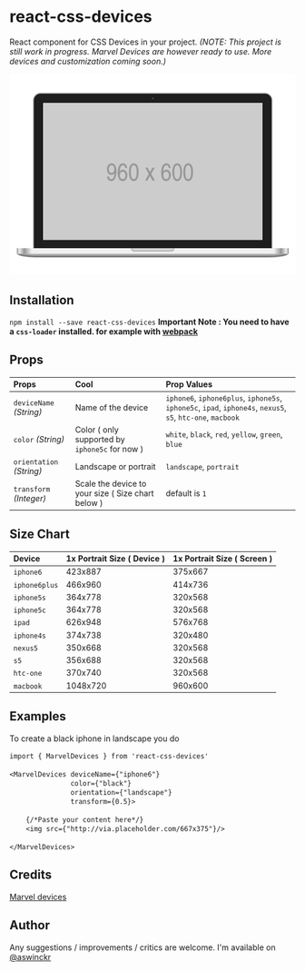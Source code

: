 react-css-devices
==================

React component for CSS Devices in your project.
*(NOTE: This project is still work in progress. Marvel Devices are however ready to use. More devices and customization coming soon.)*

![macbook](https://raw.githubusercontent.com/aswinckr/react-css-devices/master/lib/screenshots/macbook.png "Macbook made with CSS")


Installation
------------
`npm install --save react-css-devices`
**Important Note : You need to have a `css-loader` installed. for example with [webpack](https://github.com/webpack-contrib/css-loader)**

Props
-----
| Props  | Cool  | Prop Values |
| :------------- | :----- | :------ |
| `deviceName` *(String)*  | Name of the device | `iphone6`, `iphone6plus`, `iphone5s`, `iphone5c`, `ipad`, `iphone4s`, `nexus5`, `s5`, `htc-one`, `macbook`
| `color` *(String)*  |   Color ( only supported by `iphone5c` for now ) | `white`, `black`, `red`, `yellow`, `green`, `blue` 
| `orientation` *(String)*  | Landscape or portrait | `landscape`, `portrait`
| `transform` *(Integer)*  | Scale the device to your size ( Size chart below ) | default is `1`

Size Chart
----------
| Device  | 1x Portrait Size ( Device )  | 1x Portrait Size ( Screen )   
| :------------- | :----- | :----- |
| `iphone6`  | 423x887 | 375x667
| `iphone6plus`  | 466x960 | 414x736  
| `iphone5s`  | 364x778 | 320x568 
| `iphone5c`  | 364x778 | 320x568
| `ipad`  | 626x948 | 576x768
| `iphone4s`  | 374x738 | 320x480
| `nexus5`  | 350x668 | 320x568
| `s5`  | 356x688 | 320x568
| `htc-one`  | 370x740 | 320x568
| `macbook`  | 1048x720 | 960x600


Examples
--------
To create a black iphone in landscape you do 
```
import { MarvelDevices } from 'react-css-devices'

<MarvelDevices deviceName={"iphone6"}
               color={"black"}
               orientation={"landscape"}
               transform={0.5}>
    
    {/*Paste your content here*/}
    <img src={"http://via.placeholder.com/667x375"}/> 
     
</MarvelDevices>
```
Credits
-------
[Marvel devices](https://marvelapp.github.io/devices.css/)

Author
------
 Any suggestions / improvements / critics are welcome. I'm available on [@aswinckr](https://twitter.com/aswinckr) 


 
